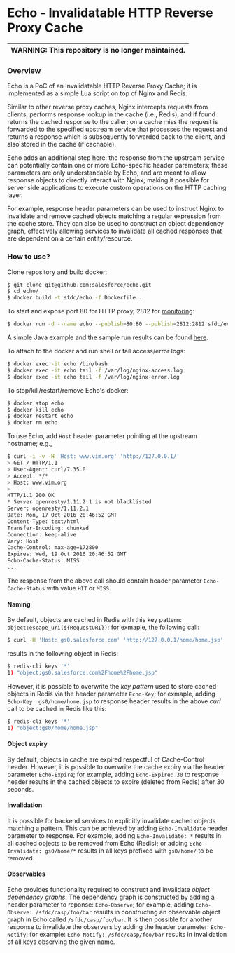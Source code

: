# Echo - Invalidatable HTTP Reverse Proxy Cache

| WARNING: This repository is no longer maintained. |
| --- |

### Overview

Echo is a PoC of an Invalidatable HTTP Reverse Proxy Cache; it is implemented as a simple Lua script on top of Nginx and Redis.

Similar to other reverse proxy caches, Nginx intercepts requests from clients, performs response lookup in the cache (i.e., Redis), 
and if found returns the cached response to the caller; on a cache miss the request is forwarded to the specified upstream service 
that processes the request and returns a response which is subsequently forwarded back to the client, and also stored in the cache 
(if cachable). 

Echo adds an additional step here: the response from the upstream service can potentially contain one or more Echo-specific header 
parameters; these parameters are only understandable by Echo, and are meant to allow response objects to directly interact with Nginx; 
making it possible for server side applications to execute custom operations on the HTTP caching layer.

For example, response header parameters can be used to instruct Nginx to invalidate and remove cached objects matching a regular
expression from the cache store. They can also be used to construct an object dependency graph, effectively allowing services to 
invalidate all cached responses that are dependent on a certain entity/resource.

### How to use?

Clone repository and build docker:
```bash
$ git clone git@github.com:salesforce/echo.git
$ cd echo/
$ docker build -t sfdc/echo -f Dockerfile .
```

To start and expose port 80 for HTTP proxy, 2812 for [monitoring](http://127.0.0.1:2812/):
```bash
$ docker run -d --name echo --publish=80:80 --publish=2812:2812 sfdc/echo
```

A simple Java example and the sample run results can be found [here](https://github.com/salesforce/echo/tree/master/example). 

To attach to the docker and run shell or tail access/error logs:
```bash
$ docker exec -it echo /bin/bash
$ docker exec -it echo tail -f /var/log/nginx-access.log
$ docker exec -it echo tail -f /var/log/nginx-error.log
```

To stop/kill/restart/remove Echo's docker:
```bash
$ docker stop echo
$ docker kill echo
$ docker restart echo
$ docker rm echo
```

To use Echo, add `Host` header parameter pointing at the upstream hostname; e.g.,
```bash
$ curl -i -v -H 'Host: www.vim.org' 'http://127.0.0.1/'
> GET / HTTP/1.1
> User-Agent: curl/7.35.0
> Accept: */*
> Host: www.vim.org
>
HTTP/1.1 200 OK
* Server openresty/1.11.2.1 is not blacklisted
Server: openresty/1.11.2.1
Date: Mon, 17 Oct 2016 20:46:52 GMT
Content-Type: text/html
Transfer-Encoding: chunked
Connection: keep-alive
Vary: Host
Cache-Control: max-age=172800
Expires: Wed, 19 Oct 2016 20:46:52 GMT
Echo-Cache-Status: MISS
...
```

The response from the above call should contain header parameter `Echo-Cache-Status` with value `HIT` or `MISS`.

#### Naming

By default, objects are cached in Redis with this key pattern: `object:escape_uri(${RequestURI})`; for exmaple, the following call:
```bash
$ curl -H 'Host: gs0.salesforce.com' 'http://127.0.0.1/home/home.jsp'
```
results in the following object in Redis:
```bash
$ redis-cli keys '*'
1) "object:gs0.salesforce.com%2Fhome%2Fhome.jsp"
```

However, it is possible to overwrite the _key pattern_ used to store cached objects in Redis via the header 
parameter `Echo-Key`; for exmaple, adding `Echo-Key: gs0/home/home.jsp` to response header results in the above 
_curl_ call to be cached in Redis like this:
```bash
$ redis-cli keys '*'
1) "object:gs0/home/home.jsp"
```

#### Object expiry

By default, objects in cache are expired respectful of Cache-Control header.  However, it is possible to overwrite 
the cache expiry via the header parameter `Echo-Expire`; for example, adding `Echo-Expire: 30` to response header 
results in the cached objects to expire (deleted from Redis) after 30 seconds.

#### Invalidation

It is possible for backend services to explicitly invalidate cached objects matching a pattern.  This can be achieved 
by adding `Echo-Invalidate` header parameter to response.  For example, adding `Echo-Invalidate: *` results in all cached 
objects to be removed from Echo (Redis); or adding `Echo-Invalidate: gs0/home/*` results in all keys prefixed with `gs0/home/` 
to be removed.

#### Observables

Echo provides functionality required to construct and invalidate _object dependency graphs_.  The dependency graph is 
constructed by adding a header parameter to reponse: `Echo-Observe`; for example, adding `Echo-Observe: /sfdc/casp/foo/bar` 
results in constructing an observable object graph in Echo called `/sfdc/casp/foo/bar`.  It is then possible for another 
response to invalidate the observers by adding the header parameter: `Echo-Notify`; 
for example: `Echo-Notify: /sfdc/casp/foo/bar` results in invalidation of all keys observing the given name.

